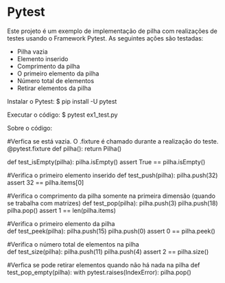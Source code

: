 # Pytest

Este projeto é um exemplo de implementação de pilha com realizações de testes usando o Framework Pytest.
As seguintes ações são testadas:
- Pilha vazia
- Elemento inserido
- Comprimento da  pilha
- O primeiro elemento da  pilha
- Número total de elementos
- Retirar elementos da pilha

Instalar o Pytest:
$ pip install -U pytest

Executar o código:
$ pytest ex1_test.py 

Sobre o código:

#Verfica se está vazia. O  .fixture é chamado durante a realização do teste. 
@pytest.fixture
def pilha():
    return Pilha()

def test_isEmpty(pilha): 
    pilha.isEmpty()
    assert True == pilha.isEmpty()
    
#Verifica o primeiro elemento inserido
def test_push(pilha): 
    pilha.push(32)
    assert 32 == pilha.items[0]

#Verifica o comprimento da pilha somente na primeira dimensão (quando se trabalha com matrizes)
def test_pop(pilha): pilha.push(3)
    pilha.push(18)
    pilha.pop()
    assert 1 == len(pilha.items)
    
#Verifica o primeiro elemento da pilha    
def test_peek(pilha): 
    pilha.push(15)
    pilha.push(0)
    assert 0 == pilha.peek() 
    
#Verifica o número total de elementos na pilha    
def test_size(pilha): 
    pilha.push(11)
    pilha.push(4)
    assert 2 == pilha.size() 

#Verfica se pode retirar elementos quando não há nada na pilha
def test_pop_empty(pilha): 
    with pytest.raises(IndexError):
        pilha.pop()
     
